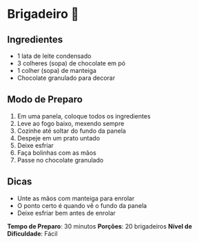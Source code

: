 # Brigadeiro 🍫

## Ingredientes
- 1 lata de leite condensado
- 3 colheres (sopa) de chocolate em pó
- 1 colher (sopa) de manteiga
- Chocolate granulado para decorar

## Modo de Preparo
1. Em uma panela, coloque todos os ingredientes
2. Leve ao fogo baixo, mexendo sempre
3. Cozinhe até soltar do fundo da panela
4. Despeje em um prato untado
5. Deixe esfriar
6. Faça bolinhas com as mãos
7. Passe no chocolate granulado

## Dicas
- Unte as mãos com manteiga para enrolar
- O ponto certo é quando vê o fundo da panela
- Deixe esfriar bem antes de enrolar

**Tempo de Preparo**: 30 minutos
**Porções**: 20 brigadeiros
**Nível de Dificuldade**: Fácil 